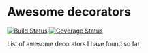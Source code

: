 # Awesome decorators

[![Build Status](https://travis-ci.org/romaryd/python-awesome-decorators.svg?branch=develop)](https://travis-ci.org/romaryd/python-awesome-decorators)
[![Coverage Status](https://coveralls.io/repos/github/romaryd/python-awesome-decorators/badge.svg)](https://coveralls.io/github/romaryd/python-awesome-decorators)


List of awesome decorators I have found so far.

